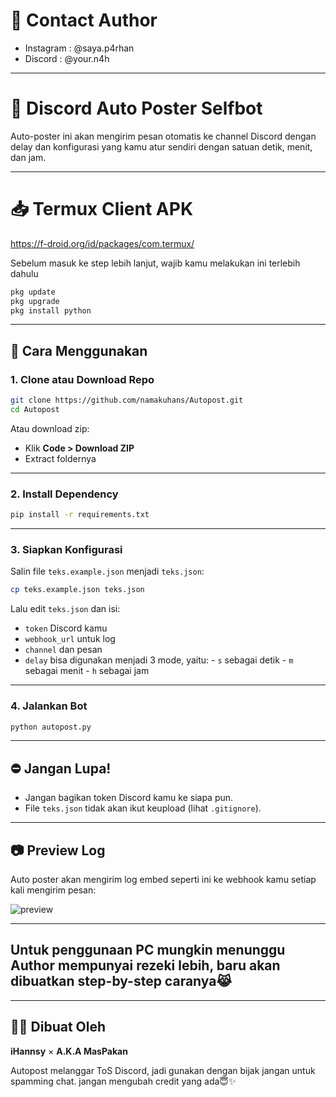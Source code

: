 # 📱 Contact Author
- Instagram : @saya.p4rhan
- Discord : @your.n4h

---

# 🤖 Discord Auto Poster Selfbot

Auto-poster ini akan mengirim pesan otomatis ke channel Discord dengan delay dan konfigurasi yang kamu atur sendiri dengan satuan detik, menit, dan jam.

---
# 📥 Termux Client APK
https://f-droid.org/id/packages/com.termux/


Sebelum masuk ke step lebih lanjut, wajib kamu melakukan ini terlebih dahulu
```bash
pkg update
pkg upgrade
pkg install python
```
---

## 🚀 Cara Menggunakan

### 1. Clone atau Download Repo
```bash
git clone https://github.com/namakuhans/Autopost.git
cd Autopost
```

Atau download zip:
- Klik **Code > Download ZIP**
- Extract foldernya

---

### 2. Install Dependency
```bash
pip install -r requirements.txt
```

---

### 3. Siapkan Konfigurasi
Salin file `teks.example.json` menjadi `teks.json`:
```bash
cp teks.example.json teks.json
```

Lalu edit `teks.json` dan isi:
- `token` Discord kamu
- `webhook_url` untuk log
- `channel` dan pesan
- `delay` bisa digunakan menjadi 3 mode, yaitu:
      - `s` sebagai detik
      - `m` sebagai menit
      - `h` sebagai jam
      
  

---

### 4. Jalankan Bot
```bash
python autopost.py
```

---

## ⛔️ Jangan Lupa!
- Jangan bagikan token Discord kamu ke siapa pun.
- File `teks.json` tidak akan ikut keupload (lihat `.gitignore`).

---

## 📷 Preview Log
Auto poster akan mengirim log embed seperti ini ke webhook kamu setiap kali mengirim pesan:

![preview](https://cdn.discordapp.com/attachments/1334163100974452756/1372259788762644592/IMG_20250515_000952.jpg?ex=68262004&is=6824ce84&hm=2f0d8c9757ed2c45ba3202e6a72b78c9304ee669185faae1597950e9ddf02797&)

---


## Untuk penggunaan PC mungkin menunggu Author mempunyai rezeki lebih, baru akan dibuatkan step-by-step caranya😹


---
## 👨‍💼 Dibuat Oleh
**iHannsy** × **A.K.A MasPakan**

Autopost melanggar ToS Discord, jadi gunakan dengan bijak jangan untuk spamming chat. jangan mengubah credit yang ada😇✨

